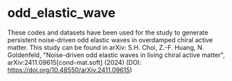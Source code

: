 # odd_elastic_wave
These codes and datasets have been used for the study to generate persistent noise-driven odd elastic waves in overdamped chiral active matter. This study can be found in arXiv: S.H. Choi, Z.-F. Huang, N. Goldenfeld, "Noise-driven odd elastic waves in living chiral active matter", arXiv:2411.09615[cond-mat.soft] (2024) (DOI: https://doi.org/10.48550/arXiv.2411.09615)
